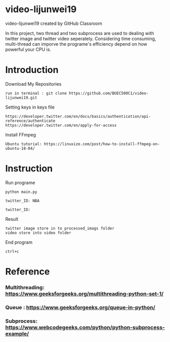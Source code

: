 # video-lijunwei19
video-lijunwei19 created by GitHub Classroom

In this project, two thread and two subprocess are used to dealing with twitter image and twitter video seperately. Considering time consuming, multi-thread can imporve the programe's efficiency depend on how powerful your CPU is.

# Introduction
Download My Repositories
```
run in terminal : git clone https://github.com/BUEC500C1/video-lijunwei19.git
```
Setting keys in keys file
```
https://developer.twitter.com/en/docs/basics/authentication/api-reference/authenticate
https://developer.twitter.com/en/apply-for-access
```
Install FFmpeg 
```
Ubuntu tutorial: https://linuxize.com/post/how-to-install-ffmpeg-on-ubuntu-18-04/
```

# Instruction
Run programe
```
python main.py

twitter_ID: NBA

twitter_ID: 
```
Result
```
twitter image store in to processed_imags folder
video store into video folder 
```
End program
```
ctrl+c 
```

# Reference 
### Multithreading: https://www.geeksforgeeks.org/multithreading-python-set-1/
### Queue : https://www.geeksforgeeks.org/queue-in-python/
### Subprocess: https://www.webcodegeeks.com/python/python-subprocess-example/




